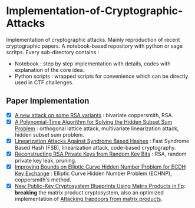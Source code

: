 # Implementation-of-Cryptographic-Attacks

Implementation of cryptographic attacks. Mainly reproduction of recent cryptographic papers. A notebook-based repository with python or sage scritps. Every sub-directory contains :

- Notebook : step by step implementation with details, codes with explanation of the core idea.
- Python scripts : wrapped scripts for convenience which can be directly used in CTF challenges.


## Paper Implementation

- [x] [A new attack on some RSA variants](./ShareRSA/) : bivariate coppersmith, RSA.
- [x] [A Polynomial-Time Algorithm for Solving the Hidden Subset Sum Problem](./MultivariateHSSP/) : orthogonal lattice attack, multivariate linearization attack, hidden subset sum problem. 
- [x] [Linearization Attacks Against Syndrome Based Hashes](./FSB/) : Fast Syndrome Based Hash (FSB), linearization attack, code-based cryptography.
- [x] [Reconstructing RSA Private Keys from Random Key Bits](./ReconstructingRSA/) : RSA, random private key leak, pruning.
- [x] [Improving Bounds on Elliptic Curve Hidden Number Problem for ECDH Key Exchange](./ECHNP/) : Elliptic Curve Hidden Number Problem (ECHNP), coppersmith's method.
- [x] [New Public-Key Cryptosystem Blueprints Using Matrix Products in Fp](./matprod/): **breaking** the matrix product cryptosystem, also an optimized implementation of [Attacking trapdoors from matrix products](https://eprint.iacr.org/2024/1332).